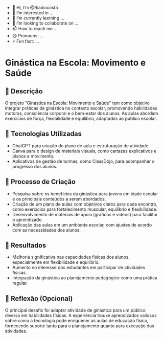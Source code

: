 - 👋 Hi, I’m @Biadiocosta
- 👀 I’m interested in ...
- 🌱 I’m currently learning ...
- 💞️ I’m looking to collaborate on ...
- 📫 How to reach me ...
- 😄 Pronouns: ...
- ⚡ Fun fact: ...

<!---
Biadiocosta/Biadiocosta is a ✨ special ✨ repository because its `README.md` (this file) appears on your GitHub profile.
You can click the Preview link to take a look at your changes.
--->
# Ginástica na Escola: Movimento e Saúde

## 📒 Descrição
O projeto "Ginástica na Escola: Movimento e Saúde" tem como objetivo integrar práticas de ginástica no contexto escolar, promovendo habilidades motoras, consciência corporal e o bem-estar dos alunos.
As aulas abordam exercícios de força, flexibilidade e equilíbrio, adaptados ao público escolar.

## 🤖 Tecnologias Utilizadas
- ChatGPT para criação do plano de aula e estruturação de atividade.
- Canva para o design de materiais visuais, como cartazes explicativos e planos e movimento.
- Aplicativos de gestão de turmas, como ClassDojo, para acompanhar o progresso dos alunos.

## 🧐 Processo de Criação
- Pesquisa sobre os benefícios da ginástica para jovens em idade escolar e os principais conteúdos a serem abordados.
- Criação de um plano de aulas com objetivos claros para cada encontro, como exercícios para fortalecimento muscular, equilíbrio e flexibilidade.
- Desenvolvimento de materiais de apoio (gráficos e vídeos) para facilitar o aprendizado.
- Aplicação das aulas em um ambiente escolar, com ajustes de acordo com as necessidades dos alunos.

## 🚀 Resultados
- Melhoria significativa nas capacidades físicas dos alunos, especialmente em flexibilidade e equilíbrio.
- Aumento no interesse dos estudantes em participar de atividades físicas.
- Integração da ginástica ao planejamento pedagógico como uma prática regular.

## 💭 Reflexão (Opcional)
O principal desafio foi adaptar atividade de ginástica para um público diverso em habilidades físicas.
A experiência trouxe aprendizados valiosos sobre como a tecnologia pode enriquecer as aulas de educação física, fornecendo suporte tanto para o planejamento quanto para 
execução das atividades.
